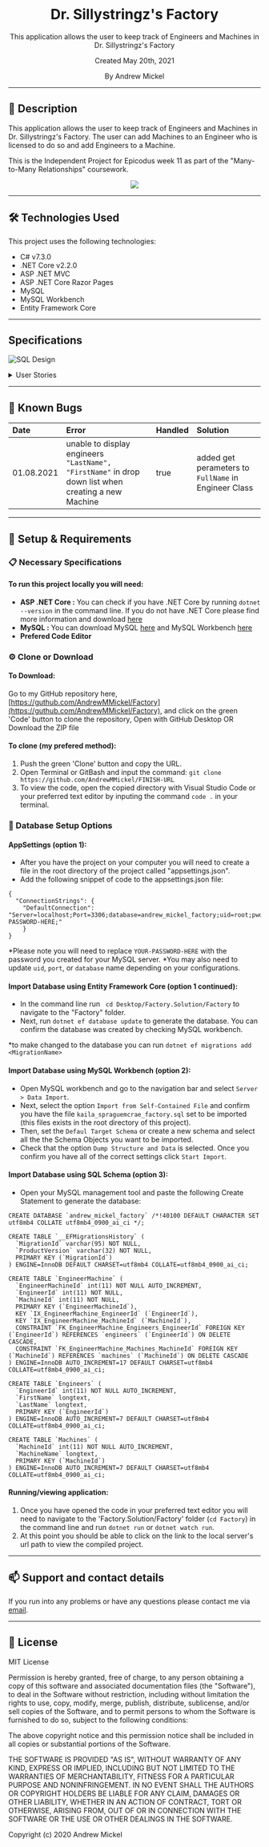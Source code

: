 <br>
<h1 align = "center">
<b> Dr. Sillystringz's Factory </b>
</h1>

<p align = "center">
This application allows the user to keep track of Engineers and Machines in Dr. Sillystringz's Factory </p>
<p align = "center"> Created May 20th, 2021 </p>

<p align = "center">
 By Andrew Mickel
 </p>

--------------------

## 📖  Description

This application allows the user to keep track of Engineers and Machines in Dr. Sillystringz's Factory. The user can add Machines to an Engineer who is licensed to do so and add Engineers to a Machine. 

This is the Independent Project for Epicodus week 11 as part of the "Many-to-Many Relationships" coursework. 

<p align = "center">
  <img src= "https://media.giphy.com/media/nTqrT6ZGgX1VRJvzuq/giphy.gif">
</p>

--------------------

## 🛠️ Technologies Used

This project uses the following technologies:

- C# v7.3.0
- .NET Core v2.2.0
- ASP .NET MVC
- ASP .NET Core Razor Pages
- MySQL
- MySQL Workbench
- Entity Framework Core

-------------------

## Specifications

![SQL Design](./ReadmeAssets/img/DatabaseDesign.png "SQL Database Design")


<details>
<summary>User Stories</summary>

| Story# | User Story | Complete |
| :------------- | :------------- | :------------- |
| 01 | As the factory manager, I need to be able to see a list of all engineers, and I need to be able to see a list of all machines. | true |
| 02 | As the factory manager, I need to be able to select a engineer, see their details, and see a list of all machines that engineer is licensed to repair. I also need to be able to select a machine, see its details, and see a list of all engineers licensed to repair it. | true |
| 03 | As the factory manager, I need to add new engineers to our system when they are hired. I also need to add new machines to our system when they are installed. | true |
| 04 | As the factory manager, I should be able to add new machines even if no engineers are employed. I should also be able to add new engineers even if no machines are installed. | true |
| 05 | As the factory manager, I need to be able to add or remove machines that a specific engineer is licensed to repair. I also need to be able to modify this relationship from the other side, and add or remove engineers from a specific machine. | true |
| 06 | I should be able to navigate to a splash page that lists all engineers and machines. Users should be able to click on an individual engineer or machine to see all the engineers/machines that belong to it. | false |

</details>

-------------------

## 🐛 Known Bugs

| Date | Error | Handled | Solution |
| :------------- | :------------- | :------------- | :------------- |
| 01.08.2021 | unable to display engineers `"LastName", "FirstName"` in drop down list when creating a new Machine | true | added get perameters to `FullName` in Engineer Class |

-------------------

## 🔧 Setup & Requirements

### 📋 Necessary Specifications

#### To run this project locally you will need:

- **ASP .NET Core :** You can check if you have .NET Core by running `dotnet --version` in the command line. If you do not have .NET Core please find more information and download [here](https://dotnet.microsoft.com/download/dotnet-core)
- **MySQL :**  You can download MySQL [here](https://dev.mysql.com/downloads/file/?id=484914) and MySQL Workbench [here](https://dev.mysql.com/downloads/file/?id=484391)
- **Prefered Code Editor**


### ⚙️ Clone or Download

#### To Download:

Go to my GitHub repository here, [https://guthub.com/AndrewMMickel/Factory](https://guthub.com/AndrewMMickel/Factory), and click on the green 'Code' button to clone the repository, Open with GitHub Desktop OR Download the ZIP file

#### To clone (my prefered method):

1. Push the green 'Clone' button and copy the URL.
2. Open Terminal or GitBash and input the command: `git clone https://github.com/AndrewMMickel/FINISH-URL`
3. To view the code, open the copied directory with Visual Studio Code or your preferred text editor by inputing the command `code .` in your terminal.

### 🧰 Database Setup Options

#### AppSettings (option 1):

- After you have the project on your computer you will need to create a file in the root directory of the project called "appsettings.json". 
- Add the following snippet of code to the appsettings.json file:

```
{
  "ConnectionStrings": {
    "DefaultConnection": "Server=localhost;Port=3306;database=andrew_mickel_factory;uid=root;pwd=YOUR-PASSWORD-HERE;"
    }
}
```
*Please note you will need to replace `YOUR-PASSWORD-HERE` with the password you created for your MySQL server.
*You may also need to update `uid`, `port`, or `database` name depending on your configurations.

#### Import Database using Entity Framework Core (option 1 continued):

 - In the command line run ` cd Desktop/Factory.Solution/Factory` to navigate to the "Factory" folder. 
 - Next, run `dotnet ef database update` to generate the database. You can confirm the database was created by checking MySQL workbench.

*to make changed to the database you can run `dotnet ef migrations add <MigrationName>`

#### Import Database using MySQL Workbench (option 2):

- Open MySQL workbench and go to the navigation bar and select `Server > Data Import`. 
- Next, select the option `Import from Self-Contained File` and confirm you have the file `kaila_spraguemcrae_factory.sql` set to be imported (this files exists in the root directory of this project). 
- Then, set the `Defaul Target Schema` or create a new schema and select all the the Schema Objects you want to be imported. 
- Check that the option `Dump Structure and Data` is selected. Once you confirm you have all of the correct settings click `Start Import`.

#### Import Database using SQL Schema (option 3):

- Open your MySQL management tool and paste the following Create Statement to generate the database:

```
CREATE DATABASE `andrew_mickel_factory` /*!40100 DEFAULT CHARACTER SET utf8mb4 COLLATE utf8mb4_0900_ai_ci */;

CREATE TABLE `__EFMigrationsHistory` (
  `MigrationId` varchar(95) NOT NULL,
  `ProductVersion` varchar(32) NOT NULL,
  PRIMARY KEY (`MigrationId`)
) ENGINE=InnoDB DEFAULT CHARSET=utf8mb4 COLLATE=utf8mb4_0900_ai_ci;

CREATE TABLE `EngineerMachine` (
  `EngineerMachineId` int(11) NOT NULL AUTO_INCREMENT,
  `EngineerId` int(11) NOT NULL,
  `MachineId` int(11) NOT NULL,
  PRIMARY KEY (`EngineerMachineId`),
  KEY `IX_EngineerMachine_EngineerId` (`EngineerId`),
  KEY `IX_EngineerMachine_MachineId` (`MachineId`),
  CONSTRAINT `FK_EngineerMachine_Engineers_EngineerId` FOREIGN KEY (`EngineerId`) REFERENCES `engineers` (`EngineerId`) ON DELETE CASCADE,
  CONSTRAINT `FK_EngineerMachine_Machines_MachineId` FOREIGN KEY (`MachineId`) REFERENCES `machines` (`MachineId`) ON DELETE CASCADE
) ENGINE=InnoDB AUTO_INCREMENT=17 DEFAULT CHARSET=utf8mb4 COLLATE=utf8mb4_0900_ai_ci;

CREATE TABLE `Engineers` (
  `EngineerId` int(11) NOT NULL AUTO_INCREMENT,
  `FirstName` longtext,
  `LastName` longtext,
  PRIMARY KEY (`EngineerId`)
) ENGINE=InnoDB AUTO_INCREMENT=7 DEFAULT CHARSET=utf8mb4 COLLATE=utf8mb4_0900_ai_ci;

CREATE TABLE `Machines` (
  `MachineId` int(11) NOT NULL AUTO_INCREMENT,
  `MachineName` longtext,
  PRIMARY KEY (`MachineId`)
) ENGINE=InnoDB AUTO_INCREMENT=7 DEFAULT CHARSET=utf8mb4 COLLATE=utf8mb4_0900_ai_ci;
```

#### Running/viewing application:

1. Once you have opened the code in your preferred text editor you will need to navigate to the 'Factory.Solution/Factory' folder (`cd Factory`) in the command line and run `dotnet run` or `dotnet watch run`.
2. At this point you should be able to click on the link to the local server's url path to view the compiled project. 

--------------------------

## 📫 Support and contact details

If you run into any problems or have any questions please contact me via [email](mailto:andrew.m.mickel@gmail.com).

---------------------------

## 📘 License

MIT License

Permission is hereby granted, free of charge, to any person obtaining a copy
of this software and associated documentation files (the "Software"), to deal
in the Software without restriction, including without limitation the rights
to use, copy, modify, merge, publish, distribute, sublicense, and/or sell
copies of the Software, and to permit persons to whom the Software is
furnished to do so, subject to the following conditions:

The above copyright notice and this permission notice shall be included in all
copies or substantial portions of the Software.

THE SOFTWARE IS PROVIDED "AS IS", WITHOUT WARRANTY OF ANY KIND, EXPRESS OR
IMPLIED, INCLUDING BUT NOT LIMITED TO THE WARRANTIES OF MERCHANTABILITY,
FITNESS FOR A PARTICULAR PURPOSE AND NONINFRINGEMENT. IN NO EVENT SHALL THE
AUTHORS OR COPYRIGHT HOLDERS BE LIABLE FOR ANY CLAIM, DAMAGES OR OTHER
LIABILITY, WHETHER IN AN ACTION OF CONTRACT, TORT OR OTHERWISE, ARISING FROM,
OUT OF OR IN CONNECTION WITH THE SOFTWARE OR THE USE OR OTHER DEALINGS IN THE
SOFTWARE.

Copyright (c) 2020 Andrew Mickel